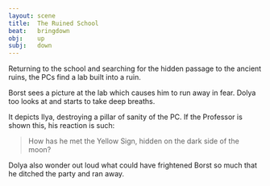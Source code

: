 ```yaml
---
layout: scene
title:  The Ruined School
beat:   bringdown
obj:    up
subj:   down
---
```



Returning to the school and searching for the hidden passage to the ancient ruins,
the PCs find a lab built into a ruin.

Borst sees a picture at the lab which causes him to run away in fear.
Dolya too looks at and starts to take deep breaths.

It depicts Ilya, destroying a pillar of sanity of the PC.
If the Professor is shown this,
his reaction is such:

> How has he met the Yellow Sign, hidden on the dark side of the moon?

Dolya also wonder out loud what could have frightened Borst so much that he ditched the party and ran away.






